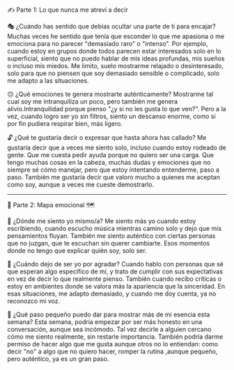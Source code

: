 ✍️ Parte 1: Lo que nunca me atreví a decir

🎭 ¿Cuándo has sentido que debías ocultar una parte de ti para encajar?
Muchas veces he sentido que tenía que esconder lo que me apasiona o me emociona para no parecer "demasiado raro" o "intenso". 
Por ejemplo, cuando estoy en grupos donde todos parecen estar interesados solo en lo superficial, siento que no puedo hablar de mis ideas profundas, mis sueños o incluso mis miedos. Me limito, suelo mostrarme relajado o desinteresado, solo para que no piensen que soy demasiado sensible o complicado, solo me adapto a las situaciones.

😔 ¿Qué emociones te genera mostrarte auténticamente?
Mostrarme tal cual soy me intranquiliza un poco,  pero también me genera alivio.Intranquilidad porque pienso "¿y si no les gusta lo que ven?". Pero a la vez, cuando logro ser yo sin filtros, siento un descanso enorme, como si por fin pudiera respirar bien, más ligero.

🔓 ¿Qué te gustaría decir o expresar que hasta ahora has callado?
Me gustaría decir que a veces me siento solo, incluso cuando estoy rodeado de gente. Que me cuesta pedir ayuda porque no quiero ser una carga. Que tengo muchas cosas en la cabeza, muchas dudas y emociones que no siempre sé cómo manejar, pero que estoy intentando entenderme, paso a paso. También me gustaría decir que valoro mucho a quienes me aceptan como soy, aunque a veces me cueste demostrarlo.

-----------------------------------------------------------------------------

🌈 Parte 2: Mapa emocional 🗺️

🧩 ¿Dónde me siento yo mismo/a?
Me siento más yo cuando estoy escribiendo, cuando escucho música mientras camino solo y dejo que mis pensamientos fluyan. También me siento auténtico con ciertas personas que no juzgan, que te escuchan sin querer cambiarte. Esos momentos donde no tengo que explicar quién soy, solo ser.

💭 ¿Cuándo dejo de ser yo por agradar?
Cuando hablo con personas que sé que esperan algo específico de mí, y trato de cumplir con sus expectativas en vez de decir lo que realmente pienso. También cuando recibo críticas o estoy en ambientes donde se valora más la apariencia que la sinceridad. En esas situaciones, me adapto demasiado, y cuando me doy cuenta, ya no reconozco mi voz.

🌟 ¿Qué paso pequeño puedo dar para mostrar más de mi esencia esta semana?
Esta semana, podría empezar por ser más honesto en una conversación, aunque sea incómodo. Tal vez decirle a alguien cercano cómo me siento realmente, sin restarle importancia. También podría darme permiso de hacer algo que me gusta aunque otros no lo entiendan: como  decir "no" a algo que no quiero hacer, romper la rutina ,aunque pequeño, pero auténtico, ya es un gran paso.

